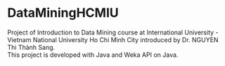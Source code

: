 # DataMiningHCMIU
Project of Introduction to Data Mining course at International University - Vietnam National University Ho Chi Minh City introduced by Dr. NGUYEN Thi Thành Sang. <br>
This project is developed with Java and Weka API on Java. 

